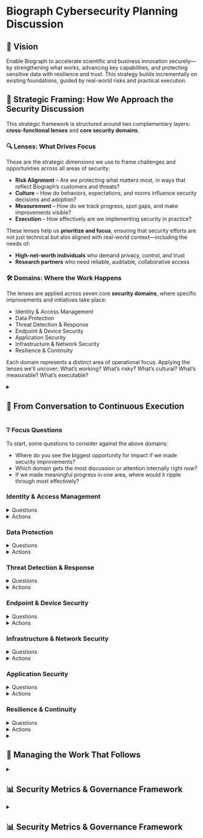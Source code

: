 # Biograph Cybersecurity Planning Discussion

## 🌟 Vision

Enable Biograph to accelerate scientific and business innovation securely—by strengthening what works, advancing key capabilities, and protecting sensitive data with resilience and trust. This strategy builds incrementally on existing foundations, guided by real-world risks and practical execution.

## 🔢 Strategic Framing: How We Approach the Security Discussion

This strategic framework is structured around two complementary layers: **cross-functional lenses** and **core security domains**.

### 🔍 Lenses: What Drives Focus

These are the strategic dimensions we use to frame challenges and opportunities across all areas of security:

- **Risk Alignment** – Are we protecting what matters most, in ways that reflect Biograph’s customers and threats?
- **Culture** – How do behaviors, expectations, and norms influence security decisions and adoption?
- **Measurement** – How do we track progress, spot gaps, and make improvements visible?
- **Execution** – How effectively are we implementing security in practice?

These lenses help us **prioritize and focus**, ensuring that security efforts are not just technical but also aligned with real-world context—including the needs of:

- **High-net-worth individuals** who demand privacy, control, and trust
- **Research partners** who need reliable, auditable, collaborative access

### 🛠️ Domains: Where the Work Happens

The lenses are applied across seven core **security domains**, where specific improvements and initiatives take place:

- Identity & Access Management  
- Data Protection  
- Threat Detection & Response  
- Endpoint & Device Security  
- Application Security  
- Infrastructure & Network Security  
- Resilience & Continuity  

Each domain represents a distinct area of operational focus. Applying the lenses we'll uncover: What’s working? What’s risky? What’s cultural? What’s measurable? What’s executable?

<details>
  
<summary>

  ## 🔁 From Conversation to Continuous Execution

</summary>

This strategy framework is designed to provided a basis for prioritizing the continuous execution of security priorities. By the end of this discussion, we will have identified:
* Potential opportunities and challenges across your security domains
* Practices that align to your culture, capabilities, and customer expectations
* Tangible actions—big or small—that can strengthen your current program 

Vetting and refining what is discussed here with stakeholders across the organization, security planning and execution will be:
* Domain-driven – Focused on highest priority security domains where progress will have the highest impact
* Lens-aligned – Structured by the cross-functional realities of your organization (e.g., culture, measurement, execution)
* Actionable – Grounded in realistic next steps that reflect your current maturity and operating environment
* Measurable – Supported by simple metrics or milestones that show progress without creating noise

</details>

### ❔ Focus Questions

To start, some questions to consider against the above domains:

- Where do you see the biggest opportunity for impact if we made security improvements?
- Which domain gets the most discussion or attention internally right now?
- If we made meaningful progress in one area, where would it ripple through most effectively?

### Identity & Access Management
<details>

<summary> Questions</summary>

| Risk Alignment | Culture | Measurement | Execution |
|----------------|---------|-------------|-----------|
| Do our access controls reflect the expectations of high-net-worth clients for privacy and control, as well as the data-sharing needs of research partners? | How are identities managed in practice across teams and systems—and how much variation is there in how people access what they need? | Do we regularly audit access and track privilege creep? | How consistent and centralized is access control across your systems today—and how much of it depends on manual effort or tribal knowledge? |
| How mature is the process for requesting, approving, and tracking 3rd party access? | What is our risk appetite for malicious employee activity? | Is there a central location tracking all roles and access? | What is our confidence that former employees do not have access to any system? |
| Are access boundaries enforced for high-risk systems such as AI models, production automation, or sensitive datasets? | Who is expected to own access hygiene within business units—and is that expectation clear? | How long would it take to determine the blast radius of a successful employee ATO (account takeover)? | Are MFA methods standardized, logged, and regularly reviewed for strength and usability? |
| Do all high-risk systems—including admin interfaces—enforce MFA consistently across user types? | How do teams perceive the usability and burden of MFA in day-to-day access? | Do we track MFA enrollment rates and bypass events across users and systems? | Are privileged access sessions isolated, monitored, and auditable through PAM tooling or compensating controls? |
|  |  | What is the average time to deprovision access after employee termination? |  |

</details>

<details>
<summary> Actions</summary>

| Risk Alignment | Culture | Measurement | Execution |
|----------------|---------|-------------|-----------|
| Formalize criteria and workflows for assigning access based on business role, data sensitivity, and operational context | Form GRC Leadership Team | Identify audit gaps | Evaluate IAM maturity using NIST-aligned tiers |
| Require MFA for all privileged access and sensitive data workflows | Train users and admins on access hygiene and privilege minimization | Use nudges/gamification | Integrate into onboarding |
| 3rd-party penetration testing | Promote ownership and accountability for privileged access | Audit trails and provisioning error tracking<br>Visualize access flows | Embed IAM in engineering conversations |
| Enforce just-in-time privileged access for high-risk systems | Clarify decision-making boundaries between security, IT, and business owners for access changes | Track time-to-deprovision from termination to removal | Automate provisioning and enforce least privilege |
| Maintain a credential vault or equivalent for privileged accounts | Educate teams on the importance of MFA and reduce friction in adoption | Track blast radius readiness for employee ATO scenarios | Tag and audit privileged accounts |
|  |  | Track MFA coverage by user group, application, and device type | Assign and document ownership for IAM operations (roles, provisioning, reviews) |
|  |  | Monitor failed or bypassed MFA attempts for potential abuse patterns | Integrate IAM metrics into business reporting |
|  |  |  | Adopt continuous access verification (e.g., re-auth for sensitive actions) |
|  |  |  | Consolidate MFA enforcement through identity providers or centralized SSO platforms |
|  |  |  | Regularly validate and update approved MFA methods (e.g., remove SMS if outdated) |
|  |  |  | Monitor and alert on privileged session activity via PAM tooling or log analysis |

</details>

### Data Protection
<details>

<summary> Questions</summary>

| Risk Alignment | Culture | Measurement | Execution |
|----------------|---------|-------------|-----------|
| Are our data protection practices aligned with applicable privacy laws, contract terms, and risk tolerance? | Are teams aware of which types of data are subject to special handling, retention limits, or legal restrictions? | Do we know where sensitive data is stored, processed, and transmitted—across SaaS, cloud, and local systems? | Do we have effective tools and processes for classification, DLP, and discovery—and are they in active use? |
| Are legal hold obligations integrated into our data lifecycle and deletion practices? | Is there a shared understanding of what qualifies as sensitive or regulated data across teams? | Do we track data access frequency, data movement patterns, and anomaly indicators? | Can we apply and enforce legal holds across structured and unstructured systems? |
| Do we consider jurisdiction-specific privacy obligations (e.g., CCPA, GDPR) in our data handling practices? | Is there a documented escalation path for legal or compliance review of unusual or risky data handling scenarios? | Do we track response times and closure rates for data subject rights requests? | Are legal hold actions logged, auditable, and reversible if needed? |
| Are access controls on sensitive data based on business need and reviewed regularly? | Do teams understand the risks of casual overexposure, including data shared in Slack, spreadsheets, or unapproved apps? | Are sensitive data flows and access mapped by role, system, and third-party exposure? | Are breach readiness activities tested and documented—including cloud and third-party scenarios? |
| Do we minimize data collection and retention by default? | Do teams understand what kinds of data they are generating, storing, or exporting? | Do we measure our data footprint (e.g., total volume, duplication, unstructured sprawl)? | Are unstructured data stores (e.g., shared drives, collaboration tools) governed consistently? |

</details>
<details>
<summary> Actions</summary>

| Risk Alignment | Culture | Measurement | Execution |
|----------------|---------|-------------|-----------|
| Map data protection controls to HIPAA/SOC 2/contractual/privacy obligations | Align classification to contract or regulatory data types | Flag exposure across third-party SaaS platforms | Document breach readiness plans and run scenario tests |
| Identify and map sensitive data flows across environments | Create role-specific cheat sheets for data handling | Track near-miss incidents and informal disclosures | Tag and inventory unstructured data (e.g., shared folders, cloud docs) |
| Apply minimization principles to data collection, retention, and export | Reinforce ownership of sensitive data flows and lifecycle responsibilities | Build dashboards for data movement and access risk | Inventory third-party data processors and access scopes |
| Use discovery/classification tooling across structured and unstructured systems | Host data tabletop scenarios that involve legal and business risk decisions | Track volume and growth of unstructured or redundant data | Automate classification and labeling in cloud and SaaS environments |
| Align legal hold procedures with retention and deletion policies | Train teams to recognize data classification cues and apply appropriately | Monitor legal hold enforcement across systems | Automate legal hold application in collaboration and storage platforms |
| Maintain a system of record for legal data requests, exemptions, and overrides | Clarify escalation procedures for ambiguous data use cases | Monitor trends in data access and data rights request patterns | Ensure legal holds override any retention policy conflicts |
| Tag and track data subject rights requests (e.g., access, deletion) | Normalize conversations around unnecessary data collection or access | Track data inventory and ownership coverage | Enforce ownership tagging in data lakes, shared drives, and external data tools |

</details>

### Threat Detection & Response
<details>

<summary> Questions</summary>

| Risk Alignment | Culture | Measurement | Execution |
|----------------|---------|-------------|-----------|
| Do we meet internal and contractual expectations for detection and response timeframes? | Are IR plans tested and embraced across teams—or siloed to security? | Are alerts actionable and outcomes tracked (MTTD, MTTR)? | Do we operate SIEM/XDR or rely on MDR, and is it effective? |
| Are detection priorities mapped to the highest-impact threats for our environment? | Do responders feel empowered and clear on their roles during incidents? | Are we measuring detection fidelity and false positive rates? | Do we test and simulate our response process across critical systems regularly? |

</details>
<details>
<summary> Actions</summary>

| Risk Alignment | Culture | Measurement | Execution |
|----------------|---------|-------------|-----------|
| Review IR obligations | Validate breach workflows | Confirm policies for regulated environments | Audit logs for defensibility |
| Map detection coverage to threat modeling results | Run tabletop scenarios | Track alert/resolution trends | Tune detection logic |
| Identify regulatory gaps in response capabilities | Identify cross-functional responders | Log detection-to-resolution timelines | Assign expectations pre/during/post-incident |
| Build triage playbooks | Clarify IR ownership and expectations for non-security teams | Audit missed alerts quarterly | Report IR metrics |
|  | Include IR in onboarding | Measure and reduce false positive rates | Retention alignment |
|  |  | Monitor responder workload and resolution bottlenecks | Distinguish noise vs. signal |
|  |  |  | Assign IR ownership |
|  |  |  | Validate MDR contract scope and SLA performance |

</details>

### Endpoint & Device Security
<details>

<summary> Questions</summary>

| Risk Alignment | Culture | Measurement | Execution |
|----------------|---------|-------------|-----------|
| Are unmanaged or personal devices assessed for risk based on access level or data exposure? | Do employees and contractors understand endpoint risks and acceptable use? | Can we monitor device compliance and policy status continuously? | Can we patch and configure devices at scale across environments? |
| Are detection or control gaps introduced by 3rd-party medical devices used in clinical or research workflows? | Do employees view endpoint policies as enablers of trust and productivity—or friction? | Do we track patch success/failure rates and config drift trends? | How quickly can we isolate or replace a compromised endpoint in practice? |
| Are medical devices onboarded to any asset inventory or endpoint management tooling? | Do teams understand ownership boundaries for securing 3rd-party and vendor-supplied equipment? | Do we track device visibility and compliance rates across device categories (e.g., laptops vs. medical vs. BYOD)? | Are endpoint agents deployed uniformly across hardware types, including Macs, Windows devices, and clinical laptops? |
| Are any GCP-managed endpoints or ChromeOS devices part of your asset fleet or used in support roles? |  |  | Are hardware tools (e.g., MDM, EDR, patching systems) integrated with cloud identity and access platforms? |

</details>
<details>
<summary> Actions</summary>

| Risk Alignment | Culture | Measurement | Execution |
|----------------|---------|-------------|-----------|
| Align controls to classification tiers | Confirm with auditors | Track device lifecycle | Flag gaps between environments |
| Awareness training by persona | Set policy norms | Assign accountability | Build dashboards |
| Patch lag and coverage | Run recurring awareness campaigns on phishing, malware, and device risks | Compare EDR by team | Inventory unmanaged devices |
| EDR rollout by user type | Gamify patching | Monitor patch success rates and failure causes by device group | Automate patching |
| Evaluate unmanaged and BYOD risk zones | Reinforce secure endpoint behavior during onboarding | Detect config drift | Show endpoint threat resilience |
|  |  |  | Establish rapid isolation/quarantine procedures for compromised devices |
|  |  |  | Address BYOD risk |

</details>


### Infrastructure & Network Security
<details>

<summary> Questions</summary>

| Risk Alignment | Culture | Measurement | Execution |
|----------------|---------|-------------|-----------|
| Are our network and infrastructure controls aligned with the sensitivity of hosted data and services? | Do infrastructure and DevOps teams view network and infra hardening as part of their delivery responsibilities? | Do we track exposure metrics (e.g., open ports, unused services, misconfigurations)? | How quickly can we detect, respond to, and remediate unauthorized changes in infrastructure or network configuration? |
| Are segmentation, zoning, and boundary controls in place for high-risk environments (e.g., production, regulated data)? | Is there consistent use of infrastructure-as-code and policy-as-code to support secure-by-default deployments? | Do we monitor baseline posture across cloud and on-prem infrastructure? | Are changes to infrastructure and network configurations logged, reviewed, and auditable? |

</details>
<details>
<summary> Actions</summary>

| Risk Alignment | Culture | Measurement | Execution |
|----------------|---------|-------------|-----------|
| Apply least privilege principles to network flows and service accounts | Promote infrastructure ownership of security posture | Track external exposure (ports, endpoints, unused services) | Implement network segmentation and tiered access models |
| Align security groups, firewalls, and routing to data classification | Integrate security into infrastructure-as-code and CI/CD workflows | Monitor drift from known-good configurations | Enforce change control for network and infrastructure updates |
| Evaluate risks from hybrid cloud/on-prem interconnectivity | Normalize security expectations in SRE and platform teams | Measure success of patching and remediation SLAs for infrastructure | Automate alerts for anomalous infra/network behavior |
| Implement baseline controls across all environments (cloud, on-prem, hybrid) | Reinforce secure deployment patterns in engineering onboarding | Audit unused services and misconfigured components regularly | Use policy-as-code to enforce configuration standards |
|  |  | Track time-to-remediate misconfigurations | Tag critical infrastructure components for prioritized protection |

</details>


### Application Security
<details>
<summary> Questions</summary>

| Risk Alignment | Culture | Measurement | Execution |
|----------------|---------|-------------|-----------|
| How well does our current application security approach reflect the kinds of risks the business actually cares about? | When engineering teams move fast, how does security stay involved—if at all—across design, coding, review, and deployment? | How do you measure the effectiveness of application security today—if at all? | What parts of application security are currently automated or repeatable—and what still depends on manual effort or one-off reviews? |
| Are legacy and modern applications assessed differently based on architecture and exposure? | Do developers see security as a shared responsibility or as a compliance checkbox? | Do we track security regression trends or repeat vulnerabilities over time? | Are secure-by-default patterns embedded in reusable code, templates, or libraries? |

</details>
<details>
<summary> Actions</summary>

| Risk Alignment | Culture | Measurement | Execution |
|----------------|---------|-------------|-----------|
| Map controls to trust/delivery needs | Tier by app/data sensitivity | Align threat modeling to business features | Show security during customer reviews |
| Align security controls to SLA/impact tiers | Security champions | Threat modeling checklists | Embed security reviews into CI/CD pipelines with risk-based gates |
| Define AppSec gates by risk profile | Promote developer-led security improvements and success stories | Track pre-release findings | Secure coding standards |
| Evaluate risk exposure of legacy vs. cloud-native apps | Bug bounty program | Time-to-fix by severity | Automate secrets/dependency scans |
| Include AppSec in customer assurance and legal conversations | Normalize developer ownership of security | Escape rate | Embed AppSec in product planning |
|  |  | Clarify ownership | Tag security items in backlog |
|  |  | Track recurrence of previously remediated vulnerabilities | Secrets remediation sprint |
|  |  |  | Monthly AppSec reporting |
|  |  |  | Secure code review playbooks |
|  |  |  | Build secure-by-default libraries and infrastructure templates |
|  |  |  | Provide self-service tooling for dependency scanning and secrets detection |

</details>

### Resilience & Continuity

<details>
<summary> Questions</summary>

| Risk Alignment | Culture | Measurement | Execution |
|----------------|---------|-------------|-----------|
| Do our recovery and continuity practices meet internal SLAs and any contractual or regulatory obligations? | Are continuity plans documented and rehearsed beyond just the IT team? | Are RTO/RPO metrics tracked and reported for key services? | Do we have a reliable and tested recovery process for critical systems? |
| Do continuity strategies account for supply chain or third-party service disruptions? | Do business leaders understand their role in resilience planning and recovery decision-making? | Do we measure time-to-detect and time-to-initiate failover or recovery operations? | Are continuity procedures tested under realistic, high-pressure scenarios? |

</details>
<details>

<summary> Actions</summary>

| Risk Alignment | Culture | Measurement | Execution |
|----------------|---------|-------------|-----------|
| Align DR to SLAs | Validate vendors | Include plans in due diligence | Demonstrate audit readiness |
| Assess critical third-party dependencies and incorporate them into DR planning | Cross-team training | Define restore ownership | Document dependencies |
| Backup coverage | Simulate system loss | RTO/RPO tracking | Test logs |
| Backup/DR inventory | Establish executive and business-unit continuity playbooks and expectations | Dependency mapping | Assign metric owners |
|  |  | Track time-to-initiate failover or recovery in exercises and real events | Risk exceptions flagged |
|  |  |  | Include in onboarding |
|  |  |  | Gap visualization |
|  |  |  | Snapshot/rollback tooling |
|  |  |  | Conduct chaos engineering or stress testing for critical systems |
|  |  |  | Validate cross-region/cloud failover scenarios (if applicable) |

</details>

<details>
<summary>

  ## 🧭 Managing the Work That Follows

</summary>

The planning and prioritization outlined in this document will generate meaningful security work—some immediate, some iterative. Executing on these priorities requires thoughtful coordination across contributors, teams, and timeframes, especially when resources are distributed and not all stakeholders are present in initial conversations.

This section is not prescriptive in process, but offers guiding principles for how to manage the resulting work in a way that is focused, sustainable, and respectful of limited capacity.

### 🧠 Guiding Principles

Drawing from **LEAN theory**, **Theory of Constraints**, and the **Agile Manifesto**, effective security execution should emphasize:

- **Flow over load** – Minimize work-in-progress and avoid overwhelming individuals or teams.
- **Clarity over control** – Make work visible, not rigid. Align around purpose, not prescription.
- **Value over volume** – Prioritize what meaningfully reduces risk or increases resilience—not just what’s easiest to check off.
- **Iteration over perfection** – Focus on making things better over time, not getting it all right up front.
- **Collaboration over isolation** – Involve those closest to the work and downstream impact—even if they weren’t in the initial planning.

### 🛠 How Work May Be Managed

- Workstreams may span across **technical and non-technical staff**. Clear ownership and collaboration will be important.
- Small, well-scoped tasks should be preferred over large, vague projects—reducing delay, handoff friction, and overcommitment.
- Use of existing collaboration and tracking tools (e.g., tickets, sprints, Kanban boards, working groups) is encouraged, but should reflect team norms and actual capacity—not idealized throughput.
- Avoid batch planning or “big bang” initiatives. Instead, sequence improvements based on readiness, risk reduction, and learning opportunity.

### 📌 What to Expect

- Some work will begin immediately with participants of this discussion.
- Other priorities may require coordination with teams **not yet engaged**, and will benefit from socialization and validation before action.
- Leadership and cross-functional advocates are encouraged to help **remove blockers**, **protect focus**, and **reduce organizational friction** to executing the most valuable actions.

By managing work as a continuous, collaborative flow—not a fixed checklist—we improve both execution and impact while reducing waste, rework, and burnout.

</details>

<details>
<summary>

## 📊 Security Metrics & Governance Framework

</summary>


To translate strategy into sustained progress, Biograph will establish a simple, actionable metrics and governance model. This ensures that security improvements are visible, measurable, and continuously aligned with risk and business priorities.

### 🎯 Purpose

- Make security progress transparent across domains and teams
- Provide early signals of improvement, drift, or emerging gaps
- Support prioritization and resource allocation with data
- Align technical execution with leadership expectations

### 📐 Metrics by Domain (Sample)

| Domain                          | Sample Metrics                                                              |
|---------------------------------|------------------------------------------------------------------------------|
| Identity & Access Management    | % of users with least privilege access<br>Time to deprovision<br>Quarterly access review completion |
| Data Protection                 | % of sensitive data classified and tagged<br>Unmapped third-party data flows<br>DLP incidents per month |
| Threat Detection & Response     | MTTD/MTTR (Mean Time to Detect/Respond)<br>% of alerts triaged within SLA<br>Tabletop exercise participation rate |
| Endpoint & Device Security      | Patch success rate<br>EDR coverage by device type<br>BYOD device compliance rate |
| Application Security            | % of apps with SAST/SCA coverage<br>Vuln time-to-fix by severity<br>Recurring flaw reintroductions |
| Infrastructure & Network Security | % of systems covered by IaC with policy-as-code<br>Unpatched exposed services<br>Drift from baseline configuration |
| Resilience & Continuity        | RTO/RPO adherence<br>Backup test pass rate<br>Time to initiate failover |

### 📅 Governance & Review Cadence

| Level          | Audience           | Frequency     | Focus Areas                                |
|----------------|--------------------|---------------|---------------------------------------------|
| Operational    | Domain leads, SecOps | Monthly        | Metric trends, blockers, ownership updates  |
| Cross-Functional | GRC, IT, Engineering | Quarterly      | Heatmap of domain maturity, shared initiatives |
| Executive      | Security & Business Leaders | Biannually     | Risk posture, investment needs, progress summary |

### 🗺️ Maturity & Progress Visualization

Teams can use a **color-coded heatmap or scorecard** to visualize progress against maturity tiers across domains.

| Domain                        | Current Tier | Target Tier | Status     |
|-------------------------------|--------------|-------------|------------|
| Identity & Access Management  | Tier 2       | Tier 3      | 🟡 In Progress |
| Application Security          | Tier 1       | Tier 3      | 🔴 Needs Focus |
| Resilience & Continuity       | Tier 3       | Tier 4      | 🟢 On Track |

This structured governance layer ensures that security efforts stay aligned, accountable, and outcome-driven.

</details>

<details>
<summary>

## 📊 Security Metrics & Governance Framework

</summary>

## 🧱 Security Domain Maturity Model (Inspired by Industry and NIST Tiering)

This tiering model can be applied across all seven security domains. Each tier represents increasing levels of consistency, integration, and impact. The rightmost column illustrates how each tier might manifest in the **Identity & Access Management (IAM)** domain as an example.

| Tier | General Description | Example: IAM Characteristics |
|------|----------------------|-------------------------------|
| **Tier 1: Partial** | Ad hoc, undocumented, reactive processes. Security is inconsistent, often dependent on individual effort rather than policy or tooling. | - Shared admin accounts<br>- No formal provisioning<br>- Local identities unmanaged<br>- No access reviews |
| **Tier 2: Risk-Informed** | Some documented policies exist. Implementation is manual or inconsistent across teams. Decisions are influenced by known risks, but lack repeatability. | - MFA on some systems<br>- Manual provisioning/deprovisioning<br>- Periodic reviews (when triggered)<br>- Roles defined but not consistently applied |
| **Tier 3: Repeatable** | Security policies and processes are well-documented and enforced consistently across environments. Key controls are monitored and integrated with workflows. | - Role-based access across most systems<br>- Joiner/mover/leaver process<br>- Quarterly access reviews<br>- Admin rights scoped and logged |
| **Tier 4: Adaptive** | Security is dynamic, automated, and integrated with business context. Controls are risk-aware, continuously validated, and support rapid change. | - Attribute-based access (ABAC) or centralized RBAC<br>- Just-in-time admin access<br>- Automated user lifecycle with audit hooks<br>- Real-time risk-based access controls |

</details>
